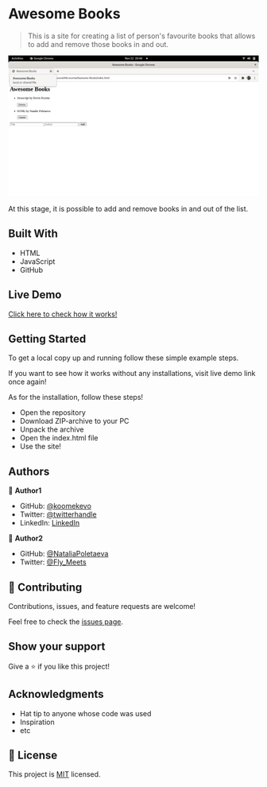 [](https://img.shields.io/badge/Microverse-blueviolet)

# Awesome Books

> This is a site for creating a list of person's favourite books that allows to add and remove those books in and out.

![screenshot](./app_screenshot.png)

At this stage, it is possible to add and remove books in and out of the list.

## Built With

- HTML
- JavaScript
- GitHub

## Live Demo

[Click here to check how it works!](https://koomekevo.github.io/Awesome-Books/)


## Getting Started

To get a local copy up and running follow these simple example steps.

If you want to see how it works without any installations, visit live demo link once again!

As for the installation, follow these steps!

- Open the repository
- Download ZIP-archive to your PC
- Unpack the archive
- Open the index.html file
- Use the site!

## Authors

👤 **Author1**

- GitHub: [@koomekevo](https://github.com/koomekevo)
- Twitter: [@twitterhandle](https://twitter.com/twitterhandle)
- LinkedIn: [LinkedIn](https://linkedin.com/in/linkedinhandle)

👤 **Author2**

- GitHub: [@NataliaPoletaeva](https://github.com/NataliaPoletaeva)
- Twitter: [@Fly_Meets](https://twitter.com/Fly_Meets)

## 🤝 Contributing

Contributions, issues, and feature requests are welcome!

Feel free to check the [issues page](../../issues/).

## Show your support

Give a ⭐️ if you like this project!

## Acknowledgments

- Hat tip to anyone whose code was used
- Inspiration
- etc

## 📝 License

This project is [MIT](./MIT.md) licensed.
